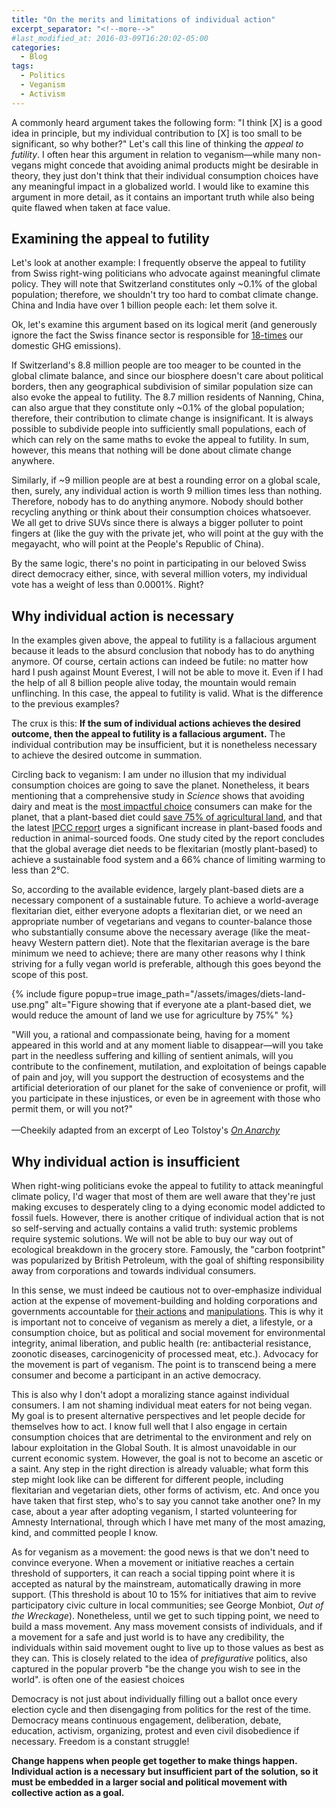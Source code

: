 ```yaml
---
title: "On the merits and limitations of individual action"
excerpt_separator: "<!--more-->"
#last_modified_at: 2016-03-09T16:20:02-05:00
categories:
  - Blog
tags:
  - Politics
  - Veganism
  - Activism
---
```



A commonly heard argument takes the following form: "I think [X] is a good idea in principle, but my individual contribution to [X] is too small to be significant, so why bother?" Let's call this line of thinking the *appeal to futility*. I often hear this argument in relation to veganism—while many non-vegans might concede that avoiding animal products might be desirable in theory, they just don't think that their individual consumption choices have any meaningful impact in a globalized world. I would like to examine this argument in more detail, as it contains an important truth while also being quite flawed when taken at face value.

## Examining the appeal to futility

Let's look at another example: I frequently observe the appeal to futility from Swiss right-wing politicians who advocate against meaningful climate policy. They will note that Switzerland constitutes only ~0.1% of the global population; therefore, we shouldn't try too hard to combat climate change. China and India have over 1 billion people each: let them solve it.

Ok, let's examine this argument based on its logical merit (and generously ignore the fact the Swiss finance sector is responsible for [18-times](https://www.mckinsey.com/ch/our-insights/klimastandort-schweiz) our domestic GHG emissions).

If Switzerland's 8.8 million people are too meager to be counted in the global climate balance, and since our biosphere doesn't care about political borders, then any geographical subdivision of similar population size can also evoke the appeal to futility. The 8.7 million residents of Nanning, China, can also argue that they constitute only ~0.1% of the global population; therefore, their contribution to climate change is insignificant. It is always possible to subdivide people into sufficiently small populations, each of which can rely on the same maths to evoke the appeal to futility. In sum, however, this means that nothing will be done about climate change anywhere.

Similarly, if ~9 million people are at best a rounding error on a global scale, then, surely, any individual action is worth 9 million times less than nothing. Therefore, nobody has to do anything anymore. Nobody should bother recycling anything or think about their consumption choices whatsoever. We all get to drive SUVs since there is always a bigger polluter to point fingers at (like the guy with the private jet, who will point at the guy with the megayacht, who will point at the People's Republic of China).

By the same logic, there's no point in participating in our beloved Swiss direct democracy either, since, with several million voters, my individual vote has a weight of less than 0.0001%. Right?

## Why individual action is necessary

In the examples given above, the appeal to futility is a fallacious argument because it leads to the absurd conclusion that nobody has to do anything anymore. Of course, certain actions can indeed be futile: no matter how hard I push against Mount Everest, I will not be able to move it. Even if I had the help of all 8 billion people alive today, the mountain would remain unflinching. In this case, the appeal to futility is valid. What is the difference to the previous examples?

The crux is this: **If the sum of individual actions achieves the desired outcome, then the appeal to futility is a fallacious argument.** The individual contribution may be insufficient, but it is nonetheless necessary to achieve the desired outcome in summation.

Circling back to veganism: I am under no illusion that my individual consumption choices are going to save the planet. Nonetheless, it bears mentioning that a comprehensive study in *Science* shows that avoiding dairy and meat is the [most impactful choice](https://www.theguardian.com/environment/2018/may/31/avoiding-meat-and-dairy-is-single-biggest-way-to-reduce-your-impact-on-earth) consumers can make for the planet, that a plant-based diet could [save 75% of agricultural land](https://ourworldindata.org/land-use-diets), and that the latest [IPCC report](https://www.ipcc.ch/srccl/chapter/chapter-5/) urges a significant increase in plant-based foods and reduction in animal-sourced foods. One study cited by the report concludes that the global average diet needs to be flexitarian (mostly plant-based) to achieve a sustainable food system and a 66% chance of limiting warming to less than 2°C.

So, according to the available evidence, largely plant-based diets are a necessary component of a sustainable future. To achieve a world-average flexitarian diet, either everyone adopts a flexitarian diet, or we need an appropriate number of vegetarians and vegans to counter-balance those who substantially consume above the necessary average (like the meat-heavy Western pattern diet). Note that the flexitarian average is the bare minimum we need to achieve; there are many other reasons why I think striving for a fully vegan world is preferable, although this goes beyond the scope of this post.

{% include figure popup=true image_path="/assets/images/diets-land-use.png" alt="Figure showing that if everyone ate a plant-based diet, we would reduce the amount of land we use for agriculture by 75%" %}

<div class="notice--info">
  "Will you, a rational and compassionate being, having for a moment appeared in this world and at any moment liable to disappear—will you take part in the needless suffering and killing of sentient animals, will you contribute to the confinement, mutilation, and exploitation of beings capable of pain and joy, will you support the destruction of ecosystems and the artificial deterioration of our planet for the sake of convenience or profit, will you participate in these injustices, or even be in agreement with those who permit them, or will you not?"
  <br><br>
  —Cheekily adapted from an excerpt of Leo Tolstoy's <i><a href="https://theanarchistlibrary.org/library/leo-tolstoy-on-anarchy" target="_blank" rel="noopener noreferrer">On Anarchy</a></i>
</div>

## Why individual action is insufficient

When right-wing politicians evoke the appeal to futility to attack meaningful climate policy, I'd wager that most of them are well aware that they're just making excuses to desperately cling to a dying economic model addicted to fossil fuels. However, there is another critique of individual action that is not so self-serving and actually contains a valid truth: systemic problems require systemic solutions. We will not be able to buy our way out of ecological breakdown in the grocery store. Famously, the "carbon footprint" was popularized by British Petroleum, with the goal of shifting responsibility away from corporations and towards individual consumers.

In this sense, we must indeed be cautious not to over-emphasize individual action at the expense of movement-building and holding corporations and governments accountable for [their actions](https://www.theguardian.com/sustainable-business/2017/jul/10/100-fossil-fuel-companies-investors-responsible-71-global-emissions-cdp-study-climate-change) and [manipulations](https://www.scientificamerican.com/article/exxon-knew-about-climate-change-almost-40-years-ago/). This is why it is important not to conceive of veganism as merely a diet, a lifestyle, or a consumption choice, but as political and social movement for environmental integrity, animal liberation, and public health (re: antibacterial resistance, zoonotic diseases, carcinogenicity of processed meat, etc.). Advocacy for the movement is part of veganism. The point is to transcend being a mere consumer and become a participant in an active democracy.

This is also why I don't adopt a moralizing stance against individual consumers. I am not shaming individual meat eaters for not being vegan. My goal is to present alternative perspectives and let people decide for themselves how to act. I know full well that I also engage in certain consumption choices that are detrimental to the environment and rely on labour exploitation in the Global South. It is almost unavoidable in our current economic system. However, the goal is not to become an ascetic or a saint. Any step in the right direction is already valuable; what form this step might look like can be different for different people, including flexitarian and vegetarian diets, other forms of activism, etc. And once you have taken that first step, who's to say you cannot take another one? In my case, about a year after adopting veganism, I started volunteering for Amnesty International, through which I have met many of the most amazing, kind, and committed people I know.

As for veganism as a movement: the good news is that we don't need to convince everyone. When a movement or initiative reaches a certain threshold of supporters, it can reach a social tipping point where it is accepted as natural by the mainstream, automatically drawing in more support. (This threshold is about 10 to 15% for initiatives that aim to revive participatory civic culture in local communities; see George Monbiot, *Out of the Wreckage*). Nonetheless, until we get to such tipping point, we need to build a mass movement. Any mass movement consists of individuals, and if a movement for a safe and just world is to have any credibility, the individuals within said movement ought to live up to those values as best as they can. This is closely related to the idea of *prefigurative* politics, also captured in the popular proverb "be the change you wish to see in the world".
is often one of the easiest choices

Democracy is not just about individually filling out a ballot once every election cycle and then disengaging from politics for the rest of the time. Democracy means continuous engagement, deliberation, debate, education, activism, organizing, protest and even civil disobedience if necessary. Freedom is a constant struggle!

**Change happens when people get together to make things happen. Individual action is a necessary but insufficient part of the solution, so it must be embedded in a larger social and political movement with collective action as a goal.**
